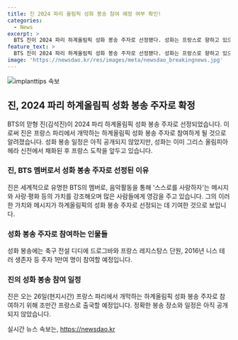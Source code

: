 ```yaml
---
title: 진 2024 파리 올림픽 성화 봉송 참여 예정 여부 확인!
categories:
  - News
excerpt: >
  BTS 진이 2024 파리 하계올림픽 성화 봉송 주자로 선정됐다. 성화는 프랑스로 향하고 있으며, 진은 이에 참여하기 위해 프랑스로 출국할 예정이다. 1만여 명의 주자들과 함께 봉송에 참여할 예정으로, 세계적으로 유명한 BTS의 멤버로서 사랑과 평화의 가치를 강조하는 메시지를 전달할 것으로 보인다.
feature_text: >
  BTS 진이 2024 파리 하계올림픽 성화 봉송 주자로 선정됐다. 성화는 프랑스로 향하고 있으며, 진은 이에 참여하기 위해 프랑스로 출국할 예정이다. 1만여 명의 주자들과 함께 봉송에 참여할 예정으로, 세계적으로 유명한 BTS의 멤버로서 사랑과 평화의 가치를 강조하는 메시지를 전달할 것으로 보인다.
image: 'https://newsdao.kr/res/images/meta/newsdao_breakingnews.jpg'
---
```


<p><img src="https://newsdao.kr/res/images/meta/newsdao_breakingnews.jpg" alt="implanttips 속보" /></p>

<h2 data-ke-size="size26">진, 2024 파리 하계올림픽 성화 봉송 주자로 확정</h2>

<p data-ke-size="size16">BTS의 맏형 진(김석진)이 2024 파리 하계올림픽 성화 봉송 주자로 선정되었습니다. 이로써 진은 프랑스 파리에서 개막하는 하계올림픽 성화 봉송 주자로 참여하게 될 것으로 알려졌습니다. 성화 봉송 일정은 아직 공개되지 않았지만, 성화는 이미 그리스 올림피아 헤라 신전에서 채화된 후 프랑스 도착을 앞두고 있습니다.</p>

<h3>진, BTS 멤버로서 성화 봉송 주자로 선정된 이유</h3>

<p data-ke-size="size16">진은 세계적으로 유명한 BTS의 멤버로, 음악활동을 통해 '스스로를 사랑하자'는 메시지와 사랑·평화 등의 가치를 강조해오며 많은 사람들에게 영감을 주고 있습니다. 그의 이러한 가치와 메시지가 하계올림픽의 성화 봉송 주자로 선정되는 데 기여한 것으로 보입니다.</p>

<h3>성화 봉송 주자로 참여하는 인물들</h3>

<p data-ke-size="size16">성화 봉송에는 축구 전설 디디에 드로그바와 프랑스 레지스탕스 단원, 2016년 니스 테러 생존자 등 주자 1만여 명이 참여할 예정입니다.</p>

<h3>진의 성화 봉송 참여 일정</h3>

<p data-ke-size="size16">진은 오는 26일(현지시간) 프랑스 파리에서 개막하는 하계올림픽 성화 봉송 주자로 참여하기 위해 조만간 프랑스로 출국할 예정입니다. 정확한 봉송 장소와 일정은 아직 공개되지 않았습니다.</p>
실시간 뉴스 속보는, <a href="https://newsdao.kr" rel="dofollow">https://newsdao.kr</a>


